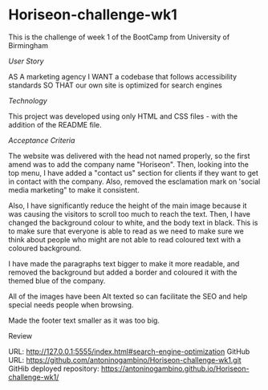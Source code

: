 # Horiseon-challenge-wk1
This is the challenge of week 1 of the BootCamp from University of Birmingham

*User Story*

AS A marketing agency
I WANT a codebase that follows accessibility standards SO THAT our own site is optimized for search engines

*Technology*

This project was developed using only HTML and CSS files - with the addition of the README file.

*Acceptance Criteria*

The website was delivered with the head not named properly, so the first amend was to add the company name "Horiseon". Then, looking into the top menu, I have added a "contact us" section for clients if they want to get in contact with the company. Also, removed the esclamation mark on 'social media marketing" to make it consistent.

Also, I have significantly reduce the height of the main image because it was causing the visitors to scroll too much to reach the text. Then, I have changed the background colour to white, and the body text in black. This is to make sure that everyone is able to read as we need to make sure we think about people who might are not able to read coloured text with a coloured background. 

I have made the paragraphs text bigger to make it more readable, and removed the background but added a border and coloured it with the themed blue of the company.

All of the images have been Alt texted so can facilitate the SEO and help special needs people when browsing. 

Made the footer text smaller as it was too big. 

Review

URL: http://127.0.0.1:5555/index.html#search-engine-optimization
GitHub URL: https://github.com/antoninogambino/Horiseon-challenge-wk1.git
GitHib deployed repository: https://antoninogambino.github.io/Horiseon-challenge-wk1/